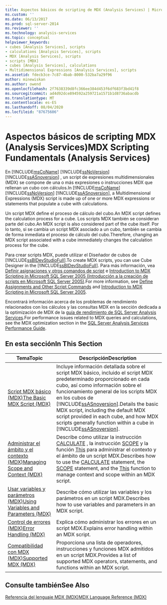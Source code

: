 ```yaml
---
title: Aspectos básicos de scripting de MDX (Analysis Services) | Microsoft Docs
ms.custom: ''
ms.date: 06/13/2017
ms.prod: sql-server-2014
ms.reviewer: ''
ms.technology: analysis-services
ms.topic: conceptual
helpviewer_keywords:
- cubes [Analysis Services], scripts
- calculations [Analysis Services], scripts
- MDX [Analysis Services], scripts
- scripts [MDX]
- cubes [Analysis Services], calculations
- Multidimensional Expressions [Analysis Services], scripts
ms.assetid: fdecb3ce-7c87-4bab-8000-532ba7a29f96
author: minewiskan
ms.author: owend
ms.openlocfilehash: 2f7638339d8fc366ee384d453f6df683f3bd41f8
ms.sourcegitcommit: ad4d92dce894592a259721a1571b1d8736abacdb
ms.translationtype: MT
ms.contentlocale: es-ES
ms.lasthandoff: 08/04/2020
ms.locfileid: "87675606"
---
```

# <a name="mdx-scripting-fundamentals-analysis-services"></a><span data-ttu-id="8f31d-102">Aspectos básicos de scripting MDX (Analysis Services)</span><span class="sxs-lookup"><span data-stu-id="8f31d-102">MDX Scripting Fundamentals (Analysis Services)</span></span>
  <span data-ttu-id="8f31d-103">En [!INCLUDE[msCoName](../../../includes/msconame-md.md)] [!INCLUDE[ssNoVersion](../../../includes/ssnoversion-md.md)] [!INCLUDE[ssASnoversion](../../../includes/ssasnoversion-md.md)] , un script de expresiones multidimensionales (MDX) se compone de una o más expresiones o instrucciones MDX que rellenan un cubo con cálculos.</span><span class="sxs-lookup"><span data-stu-id="8f31d-103">In [!INCLUDE[msCoName](../../../includes/msconame-md.md)] [!INCLUDE[ssNoVersion](../../../includes/ssnoversion-md.md)] [!INCLUDE[ssASnoversion](../../../includes/ssasnoversion-md.md)], a Multidimensional Expressions (MDX) script is made up of one or more MDX expressions or statements that populate a cube with calculations.</span></span>  
  
 <span data-ttu-id="8f31d-104">Un script MDX define el proceso de cálculo del cubo.</span><span class="sxs-lookup"><span data-stu-id="8f31d-104">An MDX script defines the calculation process for a cube.</span></span> <span data-ttu-id="8f31d-105">Los scripts MDX también se consideran parte del cubo.</span><span class="sxs-lookup"><span data-stu-id="8f31d-105">An MDX script is also considered part of the cube itself.</span></span> <span data-ttu-id="8f31d-106">Por lo tanto, si se cambia un script MDX asociado a un cubo, también se cambia de forma inmediata el proceso de cálculo del cubo.</span><span class="sxs-lookup"><span data-stu-id="8f31d-106">Therefore, changing an MDX script associated with a cube immediately changes the calculation process for the cube.</span></span>  
  
 <span data-ttu-id="8f31d-107">Para crear scripts MDX, puede utilizar el Diseñador de cubos de [!INCLUDE[ssBIDevStudioFull](../../../includes/ssbidevstudiofull-md.md)].</span><span class="sxs-lookup"><span data-stu-id="8f31d-107">To create MDX scripts, you can use Cube Designer in the [!INCLUDE[ssBIDevStudioFull](../../../includes/ssbidevstudiofull-md.md)].</span></span> <span data-ttu-id="8f31d-108">Para más información, vea [Definir asignaciones y otros comandos de script](../define-assignments-and-other-script-commands.md) e [Introduction to MDX Scripting in Microsoft SQL Server 2005 (Introducción a la creación de scripts en Microsoft SQL Server 2005)](https://go.microsoft.com/fwlink/?LinkId=81892).</span><span class="sxs-lookup"><span data-stu-id="8f31d-108">For more information, see [Define Assignments and Other Script Commands](../define-assignments-and-other-script-commands.md) and [Introduction to MDX Scripting in Microsoft SQL Server 2005](https://go.microsoft.com/fwlink/?LinkId=81892).</span></span>  
  
 <span data-ttu-id="8f31d-109">Encontrará información acerca de los problemas de rendimiento relacionados con los cálculos y las consultas MDX en la sección dedicada a la optimización de MDX de la [guía de rendimiento de SQL Server Analysis Services](https://go.microsoft.com/fwlink/p/?LinkId=399050).</span><span class="sxs-lookup"><span data-stu-id="8f31d-109">For performance issues related to MDX queries and calculations, see the MDX optimization section in the [SQL Server Analysis Services Performance Guide](https://go.microsoft.com/fwlink/p/?LinkId=399050).</span></span>  
  
## <a name="in-this-section"></a><span data-ttu-id="8f31d-110">En esta sección</span><span class="sxs-lookup"><span data-stu-id="8f31d-110">In This Section</span></span>  
  
|<span data-ttu-id="8f31d-111">Tema</span><span class="sxs-lookup"><span data-stu-id="8f31d-111">Topic</span></span>|<span data-ttu-id="8f31d-112">Descripción</span><span class="sxs-lookup"><span data-stu-id="8f31d-112">Description</span></span>|  
|-----------|-----------------|  
|[<span data-ttu-id="8f31d-113">Script MDX básico &#40;MDX&#41;</span><span class="sxs-lookup"><span data-stu-id="8f31d-113">The Basic MDX Script &#40;MDX&#41;</span></span>](the-basic-mdx-script-mdx.md)|<span data-ttu-id="8f31d-114">Incluye información detallada sobre el script MDX básico, incluido el script MDX predeterminado proporcionado en cada cubo, así como información sobre el funcionamiento general de los scripts MDX en los cubos de [!INCLUDE[ssASnoversion](../../../includes/ssasnoversion-md.md)].</span><span class="sxs-lookup"><span data-stu-id="8f31d-114">Details the basic MDX script, including the default MDX script provided in each cube, and how MDX scripts generally function within a cube in [!INCLUDE[ssASnoversion](../../../includes/ssasnoversion-md.md)].</span></span>|  
|[<span data-ttu-id="8f31d-115">Administrar el ámbito y el contexto &#40;MDX&#41;</span><span class="sxs-lookup"><span data-stu-id="8f31d-115">Managing Scope and Context &#40;MDX&#41;</span></span>](managing-scope-and-context-mdx.md)|<span data-ttu-id="8f31d-116">Describe cómo utilizar la instrucción [CALCULATE](/sql/mdx/mdx-scripting-calculate) , la instrucción [SCOPE](/sql/mdx/mdx-scripting-scope) y la función [This](/sql/mdx/this-mdx) para administrar el contexto y el ámbito de un script MDX.</span><span class="sxs-lookup"><span data-stu-id="8f31d-116">Describes how to use the [CALCULATE](/sql/mdx/mdx-scripting-calculate) statement, the [SCOPE](/sql/mdx/mdx-scripting-scope) statement, and the [This](/sql/mdx/this-mdx) function to manage context and scope within an MDX script.</span></span>|  
|[<span data-ttu-id="8f31d-117">Usar variables y parámetros &#40;MDX&#41;</span><span class="sxs-lookup"><span data-stu-id="8f31d-117">Using Variables and Parameters &#40;MDX&#41;</span></span>](using-variables-and-parameters-mdx.md)|<span data-ttu-id="8f31d-118">Describe cómo utilizar las variables y los parámetros en un script MDX.</span><span class="sxs-lookup"><span data-stu-id="8f31d-118">Describes how to use variables and parameters in an MDX script.</span></span>|  
|[<span data-ttu-id="8f31d-119">Control de errores &#40;MDX&#41;</span><span class="sxs-lookup"><span data-stu-id="8f31d-119">Error Handling &#40;MDX&#41;</span></span>](error-handling-mdx.md)|<span data-ttu-id="8f31d-120">Explica cómo administrar los errores en un script MDX.</span><span class="sxs-lookup"><span data-stu-id="8f31d-120">Explains error handling within an MDX script.</span></span>|  
|[<span data-ttu-id="8f31d-121">Compatibilidad con MDX &#40;MDX&#41;</span><span class="sxs-lookup"><span data-stu-id="8f31d-121">Supported MDX &#40;MDX&#41;</span></span>](supported-mdx-mdx.md)|<span data-ttu-id="8f31d-122">Proporciona una lista de operadores, instrucciones y funciones MDX admitidos en un script MDX.</span><span class="sxs-lookup"><span data-stu-id="8f31d-122">Provides a list of supported MDX operators, statements, and functions within an MDX script.</span></span>|  
  
## <a name="see-also"></a><span data-ttu-id="8f31d-123">Consulte también</span><span class="sxs-lookup"><span data-stu-id="8f31d-123">See Also</span></span>  
 [<span data-ttu-id="8f31d-124">Referencia del lenguaje MDX &#40;MDX&#41;</span><span class="sxs-lookup"><span data-stu-id="8f31d-124">MDX Language Reference &#40;MDX&#41;</span></span>](/sql/mdx/mdx-language-reference-mdx)  
  
  
